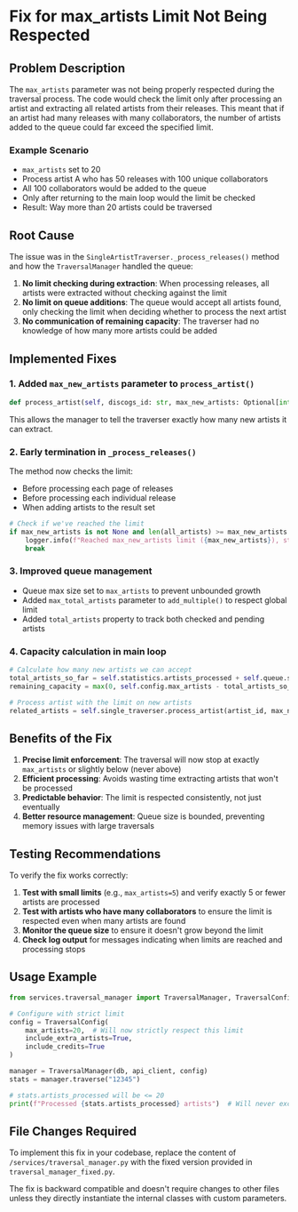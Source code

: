 # Fix for max_artists Limit Not Being Respected

## Problem Description

The `max_artists` parameter was not being properly respected during the traversal process. The code would check the limit only after processing an artist and extracting all related artists from their releases. This meant that if an artist had many releases with many collaborators, the number of artists added to the queue could far exceed the specified limit.

### Example Scenario
- `max_artists` set to 20
- Process artist A who has 50 releases with 100 unique collaborators
- All 100 collaborators would be added to the queue
- Only after returning to the main loop would the limit be checked
- Result: Way more than 20 artists could be traversed

## Root Cause

The issue was in the `SingleArtistTraverser._process_releases()` method and how the `TraversalManager` handled the queue:

1. **No limit checking during extraction**: When processing releases, all artists were extracted without checking against the limit
2. **No limit on queue additions**: The queue would accept all artists found, only checking the limit when deciding whether to process the next artist
3. **No communication of remaining capacity**: The traverser had no knowledge of how many more artists could be added

## Implemented Fixes

### 1. **Added `max_new_artists` parameter to `process_artist()`**
```python
def process_artist(self, discogs_id: str, max_new_artists: Optional[int] = None) -> Set[str]:
```
This allows the manager to tell the traverser exactly how many new artists it can extract.

### 2. **Early termination in `_process_releases()`**
The method now checks the limit:
- Before processing each page of releases
- Before processing each individual release
- When adding artists to the result set

```python
# Check if we've reached the limit
if max_new_artists is not None and len(all_artists) >= max_new_artists:
    logger.info(f"Reached max_new_artists limit ({max_new_artists}), stopping release processing")
    break
```

### 3. **Improved queue management**
- Queue max size set to `max_artists` to prevent unbounded growth
- Added `max_total_artists` parameter to `add_multiple()` to respect global limit
- Added `total_artists` property to track both checked and pending artists

### 4. **Capacity calculation in main loop**
```python
# Calculate how many new artists we can accept
total_artists_so_far = self.statistics.artists_processed + self.queue.size
remaining_capacity = max(0, self.config.max_artists - total_artists_so_far)

# Process artist with the limit on new artists
related_artists = self.single_traverser.process_artist(artist_id, max_new_artists=remaining_capacity)
```

## Benefits of the Fix

1. **Precise limit enforcement**: The traversal will now stop at exactly `max_artists` or slightly below (never above)
2. **Efficient processing**: Avoids wasting time extracting artists that won't be processed
3. **Predictable behavior**: The limit is respected consistently, not just eventually
4. **Better resource management**: Queue size is bounded, preventing memory issues with large traversals

## Testing Recommendations

To verify the fix works correctly:

1. **Test with small limits** (e.g., `max_artists=5`) and verify exactly 5 or fewer artists are processed
2. **Test with artists who have many collaborators** to ensure the limit is respected even when many artists are found
3. **Monitor the queue size** to ensure it doesn't grow beyond the limit
4. **Check log output** for messages indicating when limits are reached and processing stops

## Usage Example

```python
from services.traversal_manager import TraversalManager, TraversalConfig

# Configure with strict limit
config = TraversalConfig(
    max_artists=20,  # Will now strictly respect this limit
    include_extra_artists=True,
    include_credits=True
)

manager = TraversalManager(db, api_client, config)
stats = manager.traverse("12345")

# stats.artists_processed will be <= 20
print(f"Processed {stats.artists_processed} artists")  # Will never exceed 20
```

## File Changes Required

To implement this fix in your codebase, replace the content of `/services/traversal_manager.py` with the fixed version provided in `traversal_manager_fixed.py`.

The fix is backward compatible and doesn't require changes to other files unless they directly instantiate the internal classes with custom parameters.
